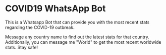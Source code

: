# COVID19 WhatsApp Bot

This is a Whatsapp Bot that can provide you with the most recent stats regarding the COVID-19 outbreak.

Message any country name to find out the latest stats for that country. Additionally, you can message me "World" to get the most recent worldwide stats. Stay safe!
